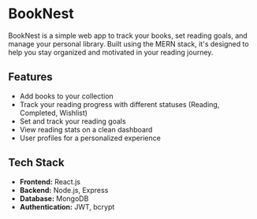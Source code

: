 # BookNest

BookNest is a simple web app to track your books, set reading goals, and manage your personal library. Built using the MERN stack, it's designed to help you stay organized and motivated in your reading journey.

## Features

- Add books to your collection
- Track your reading progress with different statuses (Reading, Completed, Wishlist)
- Set and track your reading goals
- View reading stats on a clean dashboard
- User profiles for a personalized experience

## Tech Stack

- **Frontend:** React.js
- **Backend:** Node.js, Express
- **Database:** MongoDB
- **Authentication:** JWT, bcrypt

